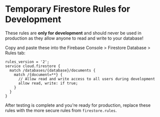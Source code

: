 # Temporary Firestore Rules for Development

These rules are **only for development** and should never be used in production as they allow anyone to read and write to your database!

Copy and paste these into the Firebase Console > Firestore Database > Rules tab:

```
rules_version = '2';
service cloud.firestore {
  match /databases/{database}/documents {
    match /{document=**} {
      // Allow read and write access to all users during development
      allow read, write: if true;
    }
  }
}
```

After testing is complete and you're ready for production, replace these rules with the more secure rules from `firestore.rules`. 